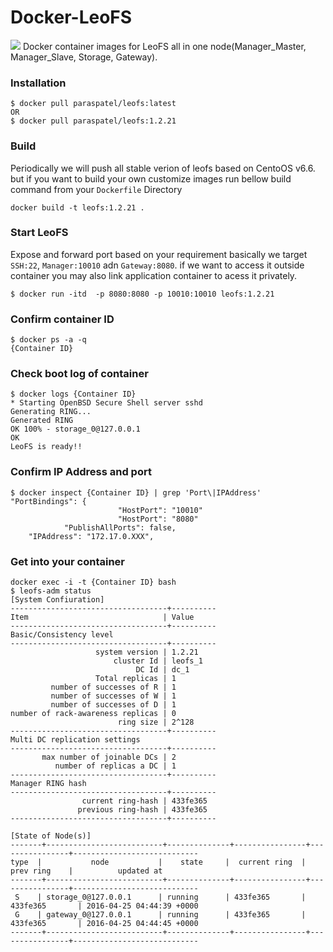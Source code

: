# Docker-LeoFS
[![](https://imagelayers.io/badge/paraspatel/leofs_all_in_one:1.2.21.svg)](https://imagelayers.io/?images=paraspatel/leofs_all_in_one:1.2.21 'Get your own badge on imagelayers.io')
Docker container images for LeoFS all in one node(Manager_Master, Manager_Slave, Storage, Gateway).
### Installation
```
$ docker pull paraspatel/leofs:latest
OR
$ docker pull paraspatel/leofs:1.2.21
```
### Build
Periodically we will push all stable verion of leofs based on CentoOS v6.6. but if you want to build your own customize images run bellow build command from your `Dockerfile` Directory
```
docker build -t leofs:1.2.21 .
```
### Start LeoFS
Expose and forward port based on your requirement basically we  target `SSH:22`, `Manager:10010` adn `Gateway:8080`. if we want to access it outside container you may also link application container to acess it privately.
```
$ docker run -itd  -p 8080:8080 -p 10010:10010 leofs:1.2.21
```
### Confirm container ID
```
$ docker ps -a -q
{Container ID}
```
### Check boot log of container
```
$ docker logs {Container ID}
* Starting OpenBSD Secure Shell server sshd
Generating RING...
Generated RING
OK 100% - storage_0@127.0.0.1
OK
LeoFS is ready!!
```

### Confirm IP Address and port
```
$ docker inspect {Container ID} | grep 'Port\|IPAddress'
"PortBindings": {
                        "HostPort": "10010"
                        "HostPort": "8080"
            "PublishAllPorts": false,
    "IPAddress": "172.17.0.XXX",
```

### Get into your container
```
docker exec -i -t {Container ID} bash
$ leofs-adm status
[System Confiuration]
-----------------------------------+----------
Item                              | Value    
-----------------------------------+----------
Basic/Consistency level
-----------------------------------+----------
                   system version | 1.2.21
                       cluster Id | leofs_1
                            DC Id | dc_1
                   Total replicas | 1
         number of successes of R | 1
         number of successes of W | 1
         number of successes of D | 1
number of rack-awareness replicas | 0
                        ring size | 2^128
-----------------------------------+----------
Multi DC replication settings
-----------------------------------+----------
       max number of joinable DCs | 2
          number of replicas a DC | 1
-----------------------------------+----------
Manager RING hash
-----------------------------------+----------
                current ring-hash | 433fe365
               previous ring-hash | 433fe365
-----------------------------------+----------

[State of Node(s)]
-------+--------------------------+--------------+----------------+----------------+----------------------------
type  |           node           |    state     |  current ring  |   prev ring    |          updated at         
-------+--------------------------+--------------+----------------+----------------+----------------------------
 S    | storage_0@127.0.0.1      | running      | 433fe365       | 433fe365       | 2016-04-25 04:44:39 +0000
 G    | gateway_0@127.0.0.1      | running      | 433fe365       | 433fe365       | 2016-04-25 04:44:45 +0000
-------+--------------------------+--------------+----------------+----------------+----------------------------
```

